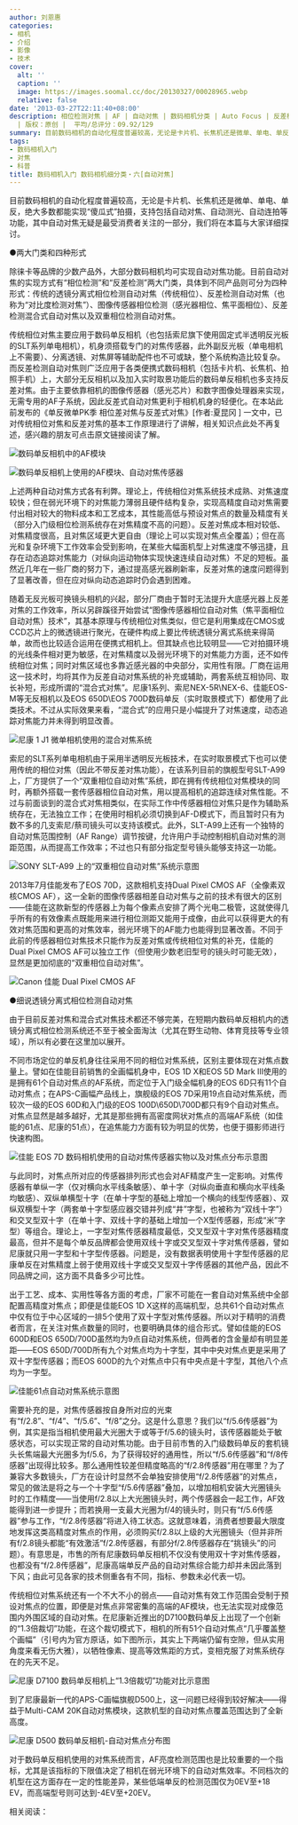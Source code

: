 ```yaml
---
author: 刘恩惠
categories:
- 相机
- 介绍
- 影像
- 技术
cover:
  alt: ''
  caption: ''
  image: https://images.soomal.cc/doc/20130327/00028965.webp
  relative: false
date: '2013-03-27T22:11:40+08:00'
description: 相位检测对焦 | AF | 自动对焦 | 数码相机分类 | Auto Focus | 反差检测对焦 | 混合对焦 | 源自：www.soomal.com
  | 版权：原创 |  平均/总评分：09.92/129
summary: 目前数码相机的自动化程度普遍较高，无论是卡片机、长焦机还是微单、单电、单反，绝大多数都能实现“傻瓜式”拍摄，支持包括自动对焦、自动测光、自动连拍等功能，其中自动对焦无疑是最受消费者关注的一部分，我们将在本篇与大家详细探讨。
tags:
- 数码相机入门
- 对焦
- 科普
title: 数码相机入门 数码相机细分类・六[自动对焦]
---
```


目前数码相机的自动化程度普遍较高，无论是卡片机、长焦机还是微单、单电、单反，绝大多数都能实现“傻瓜式”拍摄，支持包括自动对焦、自动测光、自动连拍等功能，其中自动对焦无疑是最受消费者关注的一部分，我们将在本篇与大家详细探讨。

●两大门类和四种形式

除徕卡等品牌的少数产品外，大部分数码相机均可实现自动对焦功能。目前自动对焦的实现方式有“相位检测”和“反差检测”两大门类，具体到不同产品则可分为四种形式：传统的透镜分离式相位检测自动对焦（传统相位）、反差检测自动对焦（也称为“对比度检测对焦”）、图像传感器相位检测（感光器相位、焦平面相位）、反差检测混合式自动对焦以及双重相位检测自动对焦。

传统相位对焦主要应用于数码单反相机（也包括索尼旗下使用固定式半透明反光板的SLT系列单电相机），机身须搭载专门的对焦传感器，此外副反光板（单电相机上不需要）、分离透镜、对焦屏等辅助配件也不可或缺，整个系统构造比较复杂。而反差检测自动对焦则广泛应用于各类便携式数码相机（包括卡片机、长焦机、拍照手机）上，大部分无反相机以及加入实时取景功能后的数码单反相机也多支持反差对焦。由于主要依靠相机的图像传感器（感光芯片）和数字图像处理器来实现，无需专用的AF子系统，因此反差式自动对焦更利于相机机身的轻便化。在本站此前发布的《单反微单PK季 相位差对焦与反差式对焦》[作者:夏昆冈 ]
一文中，已对传统相位对焦和反差对焦的基本工作原理进行了讲解，相关知识点此处不再复述，感兴趣的朋友可点击原文链接阅读了解。

![数码单反相机中的AF模块](https://images.soomal.cc/doc/20130328/00028980.webp)




![数码单反相机上使用的AF模块、自动对焦传感器](https://images.soomal.cc/doc/20130327/00028965.webp)





上述两种自动对焦方式各有利弊。理论上，传统相位对焦系统技术成熟、对焦速度较快；但在弱光环境下的对焦能力薄弱且硬件结构复杂，实现高精度自动对焦需要付出相对较大的物料成本和工艺成本，其性能高低与预设对焦点的数量及精度有关（部分入门级相位检测系统存在对焦精度不高的问题）。反差对焦成本相对较低、对焦精度很高，且对焦区域更大更自由（理论上可以实现对焦点全覆盖）；但在高光和复杂环境下工作效率会受到影响，在某些大幅面机型上对焦速度不够迅捷，且存在动态追踪对焦能力（对纵向运动物体实现快速连续自动对焦）不足的短板。虽然近几年在一些厂商的努力下，通过提高感光器刷新率，反差对焦的速度问题得到了显著改善，但在应对纵向动态追踪时仍会遇到困难。

随着无反光板可换镜头相机的兴起，部分厂商由于暂时无法提升大底感光器上反差对焦的工作效率，所以另辟蹊径开始尝试“图像传感器相位自动对焦（焦平面相位自动对焦）技术”，其基本原理与传统相位对焦类似，但它是利用集成在CMOS或CCD芯片上的微透镜进行聚光，在硬件构成上要比传统透镜分离式系统来得简单，故而也比较适合运用在便携式相机上。但其缺点也比较明显――它对拍摄环境的光线条件相对更为敏感，在对焦精度以及弱光环境下的对焦能力方面，还不如传统相位对焦；同时对焦区域也多靠近感光器的中央部分，实用性有限。厂商在运用这一技术时，均将其作为反差自动对焦系统的补充或辅助，两套系统互相协同、取长补短，形成所谓的“混合式对焦”。尼康1系列、索尼NEX-5R\NEX-6、佳能EOS-M等无反相机以及EOS 650D\EOS 700D数码单反（实时取景模式下）都使用了此类技术。不过从实际效果来看，“混合式”的应用只是小幅提升了对焦速度，动态追踪对焦能力并未得到明显改善。

![尼康 1 J1 微单相机使用的混合对焦系统](https://images.soomal.cc/doc/20130327/00028968.webp)





索尼的SLT系列单电相机由于采用半透明反光板技术，在实时取景模式下也可以使用传统的相位对焦（因此不带反差对焦功能），在该系列目前的旗舰型号SLT-A99上，厂方提供了一个“双重相位自动对焦”系统，即在拥有传统相位对焦模块的同时，再额外搭载一套传感器相位自动对焦，用以提高相机的追踪连续对焦性能。不过与前面谈到的混合式对焦相类似，在实际工作中传感器相位对焦只是作为辅助系统存在，无法独立工作；在使用时相机必须切换到AF-D模式下，而且暂时只有为数不多的几支索尼/蔡司镜头可以支持该模式。此外，SLT-A99上还有一个独特的自动对焦范围控制（AF Range）调节按键，允许用户手动控制相机自动对焦的测距范围，从而提高工作效率；不过也只有部分指定型号镜头能够支持这一功能。

![SONY SLT-A99 上的“双重相位自动对焦”系统示意图](https://images.soomal.cc/doc/20130327/00028958.webp)





2013年7月佳能发布了EOS 70D，这款相机支持Dual Pixel CMOS AF（全像素双核CMOS AF），这一全新的图像传感器相差自动对焦与之前的技术有很大的区别――佳能在这款新型的传感器上为每个像素点安排了两个光电二极管，这就使得几乎所有的有效像素点既能用来进行相位测距又能用于成像，由此可以获得更大的有效对焦范围和更高的对焦效率，弱光环境下的AF能力也能得到显著改善。不同于此前的传感器相位对焦技术只能作为反差对焦或传统相位对焦的补充，佳能的Dual Pixel CMOS AF可以独立工作（但使用少数老旧型号的镜头时可能无效），显然是更加彻底的“双重相位自动对焦”。

![Canon 佳能 Dual Pixel CMOS AF](https://images.soomal.cc/doc/20130702/00032919.webp)




●细说透镜分离式相位检测自动对焦

由于目前反差对焦和混合式对焦技术都还不够完美，在短期内数码单反相机内的透镜分离式相位检测系统还不至于被全面淘汰（尤其在野生动物、体育竞技等专业领域），所以有必要在这里加以展开。

不同市场定位的单反机身往往采用不同的相位对焦系统，区别主要体现在对焦点数量上。譬如在佳能目前销售的全画幅机身中，EOS 1D X和EOS 5D Mark III使用的是拥有61个自动对焦点的AF系统，而定位于入门级全幅机身的EOS 6D只有11个自动对焦点；在APS-C画幅产品线上，旗舰级的EOS 7D采用19点自动对焦系统，而较次一级的EOS 60D和入门级的EOS 100D\650D\700D都只有9个自动对焦点。对焦点显然是越多越好，尤其是那些拥有高密度网状对焦点的高端AF系统（如佳能的61点、尼康的51点），在追焦能力方面有较为明显的优势，也便于摄影师进行快速构图。

![佳能 EOS 7D 数码相机使用的自动对焦传感器实物以及对焦点分布示意图](https://images.soomal.cc/doc/20130328/00028981.webp)





与此同时，对焦点所对应的传感器排列形式也会对AF精度产生一定影响。对焦传感器有单纵一字（仅对横向水平线条敏感）、单十字（对纵向垂直和横向水平线条均敏感）、双纵单横型十字（在单十字型的基础上增加一个横向的线型传感器）、双纵双横型十字（两套单十字型感应器交错并列成“井”字型，也被称为“双线十字”）和交叉型双十字（在单十字、双线十字的基础上增加一个X型传感器，形成“米”字型）等组合。理论上，一字型对焦传感器精度最低，交叉型双十字对焦传感器精度最高，但并不是每个单反品牌都会使用双线十字或交叉型双十字对焦传感器，譬如尼康就只用一字型和十字型传感器。问题是，没有数据表明使用十字型传感器的尼康单反在对焦精度上弱于使用双线十字或交叉型双十字传感器的其他产品，因此不同品牌之间，这方面不具备多少可比性。

出于工艺、成本、实用性等各方面的考虑，厂家不可能在一套自动对焦系统中全部配置高精度对焦点；即便是佳能EOS 1D X这样的高端机型，总共61个自动对焦点中仅有位于中心区域的一排5个使用了双十字型对焦传感器。所以对于精明的消费者而言，在关注对焦点数量的同时，也要明确具体的组合形式。譬如佳能的EOS 600D和EOS 650D/700D虽然均为9点自动对焦系统，但两者的含金量却有明显差距――EOS 650D/700D所有九个对焦点均为十字型，其中中央对焦点更是采用了双十字型传感器；而EOS 600D的九个对焦点中只有中央点是十字型，其他八个点均为一字型。

![佳能61点自动对焦系统示意图](https://images.soomal.cc/doc/20130327/00028967.webp)





需要补充的是，对焦传感器按自身所对应的光束有“f/2.8”、“f/4”、“f/5.6”、“f/8”之分。这是什么意思？我们以“f/5.6传感器”为例，其实是指当相机使用最大光圈大于或等于f/5.6的镜头时，该传感器能处于敏感状态，可以实现正常的自动对焦功能。由于目前市售的入门级数码单反的套机镜头长焦端最大光圈多为f/5.6，为了获得较好的通用性，所以“f/5.6传感器”和“f/8传感器”出现得比较多。那么通用性较差但精度略高的“f/2.8传感器”用在哪里？为了兼容大多数镜头，厂方在设计时显然不会单独安排使用“f/2.8传感器”的对焦点，常见的做法是将之与一个十字型“f/5.6传感器”叠加，以增加相机安装大光圈镜头时的工作精度――当使用f/2.8以上大光圈镜头时，两个传感器会一起工作，AF效能得到进一步提升；而若换用一支最大光圈为f/4的镜头时，则只有“f/5.6传感器”参与工作，“f/2.8传感器”将进入待工状态。这就意味着，消费者想要最大限度地发挥这类高精度对焦点的作用，必须购买f/2.8以上级的大光圈镜头（但并非所有f/2.8镜头都能“有效激活”f/2.8传感器，有部分f/2.8传感器存在“挑镜头”的问题）。有意思是，市售的所有尼康数码单反相机不仅没有使用双十字对焦传感器，也都没有“f/2.8传感器”，尼康高端单反产品的自动对焦综合能力却并未因此落到下风；由此可见各家的技术侧重各有不同，指标、参数未必代表一切。

传统相位对焦系统还有一个不大不小的弱点――自动对焦有效工作范围会受制于预设对焦点的位置，即便是对焦点非常密集的高端的AF模块，也无法实现对成像范围内外围区域的自动对焦。在尼康新近推出的D7100数码单反上出现了一个创新的“1.3倍裁切”功能，在这个裁切模式下，相机的所有51个自动对焦点“几乎覆盖整个画幅”（引号内为官方原话，如下图所示，其实上下两端仍留有空隙，但从实用角度来看无伤大雅），以牺牲像素、提高等效焦距的方式，变相克服了对焦系统存在的先天不足。

![尼康 D7100 数码单反相机上“1.3倍裁切”功能对比示意图](https://images.soomal.cc/doc/20130327/00028963.webp)





到了尼康最新一代的APS-C画幅旗舰D500上，这一问题已经得到较好解决――得益于Multi-CAM 20K自动对焦模块，这款机型的自动对焦点覆盖范围达到了全新高度。

![尼康 D500 数码单反相机-自动对焦点分布图](https://images.soomal.cc/doc/20160226/00058605.webp)





对于数码单反相机使用的对焦系统而言，AF亮度检测范围也是比较重要的一个指标，尤其是该指标的下限值决定了相机在弱光环境下的自动对焦效率。不同档次的机型在这方面存在一定的性能差异，某些低端单反的检测范围仅为0EV至+18 EV，而高端型号则可达到-4EV至+20EV。

相关阅读：